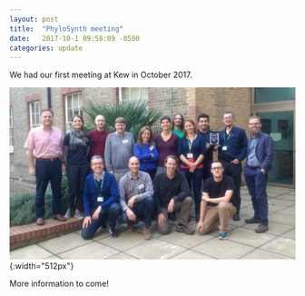 ```yaml
---
layout: post
title:  "PhyloSynth meeting"
date:   2017-10-1 09:58:09 -0500
categories: update
---
```

We had our first meeting at Kew in October 2017. 

![first-meeting](/assets/images/conf_2017.png){:width="512px"}

More information to come!
